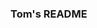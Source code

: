 ### Tom's README

<!--
**thomas-g-knowles/thomas-g-knowles** is a ✨ _special_ ✨ repository because its `README.md` (this file) appears on your GitHub profile.

##### I am currently an Apprentice Software Developer, working to acheive a Level 4 Software Developer qualification.

#### I have 6 years programming experience spanning over mutliple languages and technologies such as:
- **Python**
  - Thorough experience with the language and certain *modules/packages* such as Tkinter.
- **JavaScript**
  - Node.js, npm, React etc.
- **Java**
- **SQL**
- **MongoDB**

##### At this moment, I am working on a varitety of desktop application GUI based projects, utilising languages such as Python and dwelving into C#.
-->
